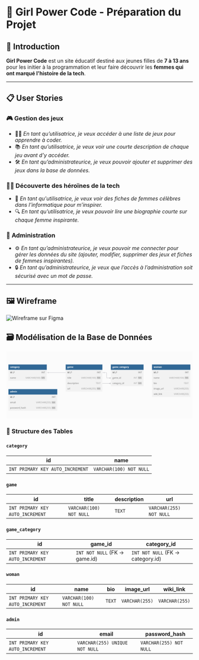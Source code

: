 # 🎯 Girl Power Code - Préparation du Projet

## 📌 Introduction
**Girl Power Code** est un site éducatif destiné aux jeunes filles de **7 à 13 ans** pour les initier à la programmation et leur faire découvrir les **femmes qui ont marqué l'histoire de la tech**.

---

## 📋 User Stories

### 🎮 **Gestion des jeux**
- 🧑‍🎓 *En tant qu’utilisatrice, je veux accéder à une liste de jeux pour apprendre à coder.*  
- 📚 *En tant qu’utilisatrice, je veux voir une courte description de chaque jeu avant d’y accéder.*  
- 🛠️ *En tant qu’administrateurice, je veux pouvoir ajouter et supprimer des jeux dans la base de données.*  

### 👩‍💻 **Découverte des héroïnes de la tech**
- 🌟 *En tant qu'utilisatrice, je veux voir des fiches de femmes célèbres dans l’informatique pour m’inspirer.*  
- 🔍 *En tant qu’utilisatrice, je veux pouvoir lire une biographie courte sur chaque femme inspirante.*  

### 🔐 **Administration**
- ⚙️ *En tant qu’administrateurice, je veux pouvoir me connecter pour gérer les données du site (ajouter, modifier, supprimer des jeux et fiches de femmes inspirantes).*  
- 🔒 *En tant qu’administrateurice, je veux que l’accès à l’administration soit sécurisé avec un mot de passe.*  

---

## 🖼 Wireframe

![Wireframe sur Figma](https://www.figma.com/design/Uza36iq7D9rxUTF0S8tFKA/GPC?node-id=0-1&t=UoID1BHgsocI9XR2-1)

## 🗃️ Modélisation de la Base de Données

![Modélisation BDD](../../assets/images/DB_schema_GPC.png)

### **📌 Structure des Tables**
#### `category`
| id | name |
|----|------|
| `INT PRIMARY KEY AUTO_INCREMENT` | `VARCHAR(100) NOT NULL` |

#### `game`
| id | title | description | url |
|----|-------|------------|-----|
| `INT PRIMARY KEY AUTO_INCREMENT` | `VARCHAR(100) NOT NULL` | `TEXT` | `VARCHAR(255) NOT NULL` |

#### `game_category`
| id | game_id | category_id |
|----|---------|------------|
| `INT PRIMARY KEY AUTO_INCREMENT` | `INT NOT NULL` (FK → game.id) | `INT NOT NULL` (FK → category.id) |

#### `woman`
| id | name | bio | image_url | wiki_link |
|----|------|-----|-----------|-----------|
| `INT PRIMARY KEY AUTO_INCREMENT` | `VARCHAR(100) NOT NULL` | `TEXT` | `VARCHAR(255)` | `VARCHAR(255)` |

#### `admin`
| id | email | password_hash |
|----|-------|--------------|
| `INT PRIMARY KEY AUTO_INCREMENT` | `VARCHAR(255) UNIQUE NOT NULL` | `VARCHAR(255) NOT NULL` |

